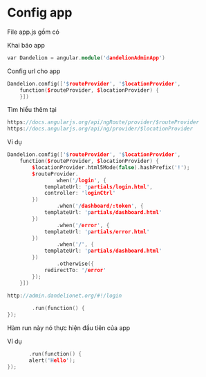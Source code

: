 # Config app

File app.js gồm có

Khai báo app
```cpp
var Dandelion = angular.module('dandelionAdminApp')
```

Config url cho app
```cpp
Dandelion.config(['$routeProvider', '$locationProvider',
    function($routeProvider, $locationProvider) {
    }])
```
Tìm hiểu thêm tại

```cpp
https://docs.angularjs.org/api/ngRoute/provider/$routeProvider
https://docs.angularjs.org/api/ng/provider/$locationProvider
```

Ví dụ 

```cpp
Dandelion.config(['$routeProvider', '$locationProvider',
    function($routeProvider, $locationProvider) {
        $locationProvider.html5Mode(false).hashPrefix('!');
        $routeProvider.
                when('/login', {
            templateUrl: 'partials/login.html',
            controller: 'loginCtrl'
        })
                .when('/dashboard/:token', {
            templateUrl: 'partials/dashboard.html'
        })
                .when('/error', {
            templateUrl: 'partials/error.html'
        })
                .when('/', {
            templateUrl: 'partials/dashboard.html'
        })
                .otherwise({
            redirectTo: '/error'
        });
    }])
    
http://admin.dandelionet.org/#!/login
```
```cpp
        .run(function() {
});
```
Hàm run này nó thực hiện đầu tiên của app

Ví dụ
 ```cpp
        .run(function() {
        alert('Hello');
});
```
